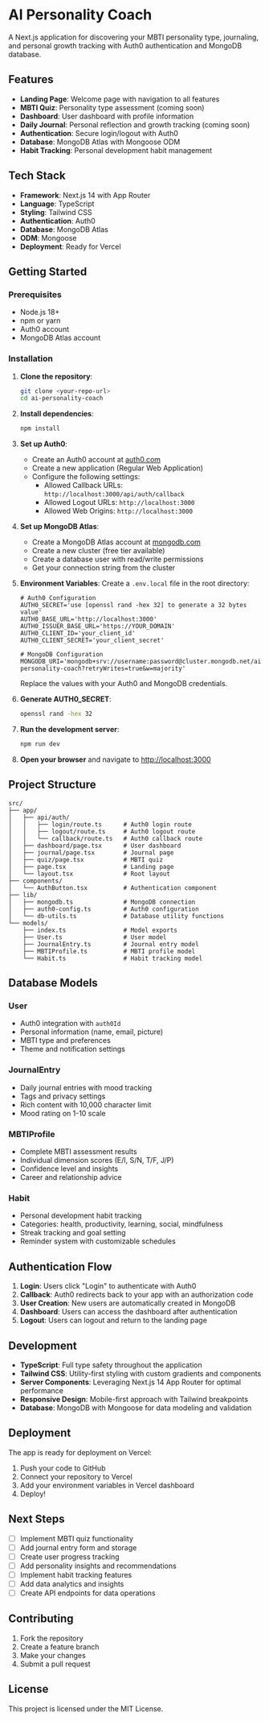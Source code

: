 # AI Personality Coach

A Next.js application for discovering your MBTI personality type, journaling, and personal growth tracking with Auth0 authentication and MongoDB database.

## Features

- **Landing Page**: Welcome page with navigation to all features
- **MBTI Quiz**: Personality type assessment (coming soon)
- **Dashboard**: User dashboard with profile information
- **Daily Journal**: Personal reflection and growth tracking (coming soon)
- **Authentication**: Secure login/logout with Auth0
- **Database**: MongoDB Atlas with Mongoose ODM
- **Habit Tracking**: Personal development habit management

## Tech Stack

- **Framework**: Next.js 14 with App Router
- **Language**: TypeScript
- **Styling**: Tailwind CSS
- **Authentication**: Auth0
- **Database**: MongoDB Atlas
- **ODM**: Mongoose
- **Deployment**: Ready for Vercel

## Getting Started

### Prerequisites

- Node.js 18+ 
- npm or yarn
- Auth0 account
- MongoDB Atlas account

### Installation

1. **Clone the repository**:
   ```bash
   git clone <your-repo-url>
   cd ai-personality-coach
   ```

2. **Install dependencies**:
   ```bash
   npm install
   ```

3. **Set up Auth0**:
   - Create an Auth0 account at [auth0.com](https://auth0.com)
   - Create a new application (Regular Web Application)
   - Configure the following settings:
     - Allowed Callback URLs: `http://localhost:3000/api/auth/callback`
     - Allowed Logout URLs: `http://localhost:3000`
     - Allowed Web Origins: `http://localhost:3000`

4. **Set up MongoDB Atlas**:
   - Create a MongoDB Atlas account at [mongodb.com](https://mongodb.com)
   - Create a new cluster (free tier available)
   - Create a database user with read/write permissions
   - Get your connection string from the cluster

5. **Environment Variables**:
   Create a `.env.local` file in the root directory:
   ```env
   # Auth0 Configuration
   AUTH0_SECRET='use [openssl rand -hex 32] to generate a 32 bytes value'
   AUTH0_BASE_URL='http://localhost:3000'
   AUTH0_ISSUER_BASE_URL='https://YOUR_DOMAIN'
   AUTH0_CLIENT_ID='your_client_id'
   AUTH0_CLIENT_SECRET='your_client_secret'

   # MongoDB Configuration
   MONGODB_URI='mongodb+srv://username:password@cluster.mongodb.net/ai-personality-coach?retryWrites=true&w=majority'
   ```

   Replace the values with your Auth0 and MongoDB credentials.

6. **Generate AUTH0_SECRET**:
   ```bash
   openssl rand -hex 32
   ```

7. **Run the development server**:
   ```bash
   npm run dev
   ```

8. **Open your browser** and navigate to [http://localhost:3000](http://localhost:3000)

## Project Structure

```
src/
├── app/
│   ├── api/auth/
│   │   ├── login/route.ts      # Auth0 login route
│   │   ├── logout/route.ts     # Auth0 logout route
│   │   └── callback/route.ts   # Auth0 callback route
│   ├── dashboard/page.tsx      # User dashboard
│   ├── journal/page.tsx        # Journal page
│   ├── quiz/page.tsx           # MBTI quiz
│   ├── page.tsx                # Landing page
│   └── layout.tsx              # Root layout
├── components/
│   └── AuthButton.tsx          # Authentication component
├── lib/
│   ├── mongodb.ts              # MongoDB connection
│   ├── auth0-config.ts         # Auth0 configuration
│   └── db-utils.ts             # Database utility functions
└── models/
    ├── index.ts                # Model exports
    ├── User.ts                 # User model
    ├── JournalEntry.ts         # Journal entry model
    ├── MBTIProfile.ts          # MBTI profile model
    └── Habit.ts                # Habit tracking model
```

## Database Models

### User
- Auth0 integration with `auth0Id`
- Personal information (name, email, picture)
- MBTI type and preferences
- Theme and notification settings

### JournalEntry
- Daily journal entries with mood tracking
- Tags and privacy settings
- Rich content with 10,000 character limit
- Mood rating on 1-10 scale

### MBTIProfile
- Complete MBTI assessment results
- Individual dimension scores (E/I, S/N, T/F, J/P)
- Confidence level and insights
- Career and relationship advice

### Habit
- Personal development habit tracking
- Categories: health, productivity, learning, social, mindfulness
- Streak tracking and goal setting
- Reminder system with customizable schedules

## Authentication Flow

1. **Login**: Users click "Login" to authenticate with Auth0
2. **Callback**: Auth0 redirects back to your app with an authorization code
3. **User Creation**: New users are automatically created in MongoDB
4. **Dashboard**: Users can access the dashboard after authentication
5. **Logout**: Users can logout and return to the landing page

## Development

- **TypeScript**: Full type safety throughout the application
- **Tailwind CSS**: Utility-first styling with custom gradients and components
- **Server Components**: Leveraging Next.js 14 App Router for optimal performance
- **Responsive Design**: Mobile-first approach with Tailwind breakpoints
- **Database**: MongoDB with Mongoose for data modeling and validation

## Deployment

The app is ready for deployment on Vercel:

1. Push your code to GitHub
2. Connect your repository to Vercel
3. Add your environment variables in Vercel dashboard
4. Deploy!

## Next Steps

- [ ] Implement MBTI quiz functionality
- [ ] Add journal entry form and storage
- [ ] Create user progress tracking
- [ ] Add personality insights and recommendations
- [ ] Implement habit tracking features
- [ ] Add data analytics and insights
- [ ] Create API endpoints for data operations

## Contributing

1. Fork the repository
2. Create a feature branch
3. Make your changes
4. Submit a pull request

## License

This project is licensed under the MIT License.
